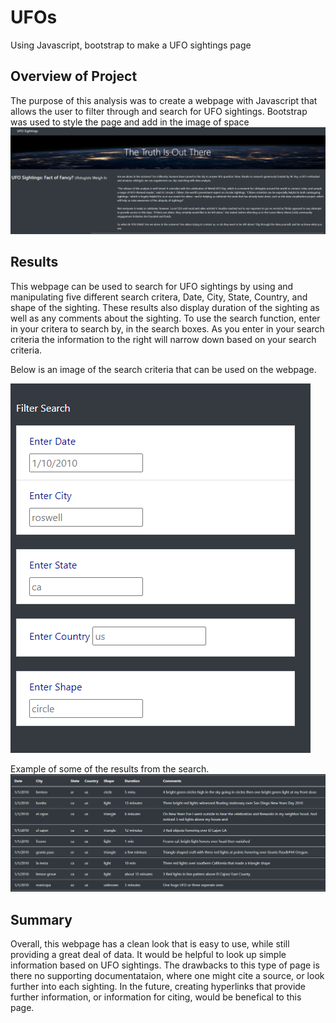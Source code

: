 # UFOs
Using Javascript, bootstrap to make a UFO sightings page

## Overview of Project 
The purpose of this analysis was to create a webpage with Javascript that allows the user to filter through and search for UFO sightings. Bootstrap was used to style the page and add in the image of space
![pic3](https://github.com/Klubbers0/UFOs/blob/babf1823afbc1de6cbc2dd7e02cb5801027340ca/static/images/header.PNG)

## Results

This webpage can be used to search for UFO sightings by using and manipulating five different search critera, Date, City, State, Country, and shape of the sighting. These results also display duration of the sighting as well as any comments about the sighting. To use the search function, enter in your critera to search by, in the search boxes. As you enter in your search criteria the information to the right will narrow down based on your search criteria. 

Below is an image of the search criteria that can be used on the webpage. 

![pic1](https://github.com/Klubbers0/UFOs/blob/35d8d2e3e5d0a58fcf49b7ac7b06c0d55e3db6a2/static/images/search%20criteria.PNG)


Example of some of the results from the search. 
![pic2](https://github.com/Klubbers0/UFOs/blob/1dd55a3f587a612aeb285aeea73572fb0df8a3bc/static/images/results.PNG)


## Summary
Overall, this webpage has a clean look that is easy to use, while still providing a great deal of data. It would be helpful to look up simple information based on UFO sightings. The drawbacks to this type of page is there no supporting documentataion, where one might cite a source, or look further into each sighting. In the future, creating hyperlinks that provide further information, or information for citing, would be benefical to this page. 






